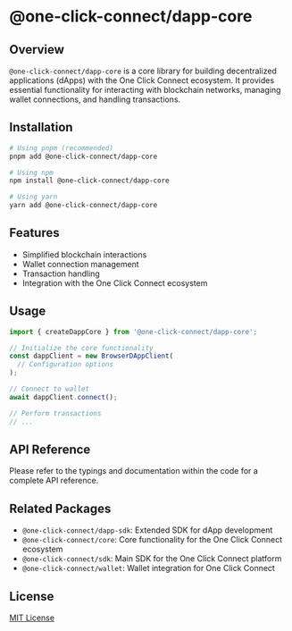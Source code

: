 # @one-click-connect/dapp-core

## Overview
`@one-click-connect/dapp-core` is a core library for building decentralized applications (dApps) with the One Click Connect ecosystem. It provides essential functionality for interacting with blockchain networks, managing wallet connections, and handling transactions.

## Installation
```bash
# Using pnpm (recommended)
pnpm add @one-click-connect/dapp-core

# Using npm
npm install @one-click-connect/dapp-core

# Using yarn
yarn add @one-click-connect/dapp-core
```

## Features
- Simplified blockchain interactions
- Wallet connection management
- Transaction handling
- Integration with the One Click Connect ecosystem

## Usage
```typescript
import { createDappCore } from '@one-click-connect/dapp-core';

// Initialize the core functionality
const dappClient = new BrowserDAppClient(
  // Configuration options
);

// Connect to wallet
await dappClient.connect();

// Perform transactions
// ...
```

## API Reference
Please refer to the typings and documentation within the code for a complete API reference.

## Related Packages
- `@one-click-connect/dapp-sdk`: Extended SDK for dApp development
- `@one-click-connect/core`: Core functionality for the One Click Connect ecosystem
- `@one-click-connect/sdk`: Main SDK for the One Click Connect platform
- `@one-click-connect/wallet`: Wallet integration for One Click Connect

## License
[MIT License](../../../LICENSE)
